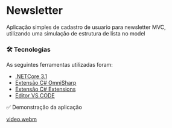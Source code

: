 # Newsletter
<p>Aplicação simples de cadastro de usuario para newsletter MVC,<br> utilizando uma simulação de estrutura de lista no model</p>



### 🛠 Tecnologias

As seguintes ferramentas utilizadas foram:

- [.NETCore 3.1](https://dotnet.microsoft.com/en-us/download/dotnet)
- [Extensão C# OmniSharp](https://codevoweb.com/top-vs-code-extensions-for-csharp-and-dotnet/)
- [Extensão C# Extensions](https://codevoweb.com/top-vs-code-extensions-for-csharp-and-dotnet/)
- [Editor VS CODE](https://code.visualstudio.com/)


✅ Demonstração da aplicação




[video.webm](https://user-images.githubusercontent.com/98556411/216795813-e7ff2db0-7fff-4538-8e57-562ae263e80d.webm)
